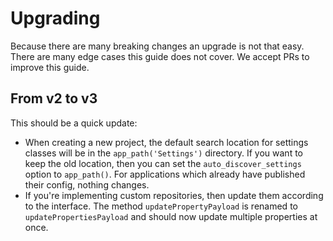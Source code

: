 # Upgrading

Because there are many breaking changes an upgrade is not that easy. There are many edge cases this guide does not cover. We accept PRs to improve this guide.

## From v2 to v3

This should be a quick update:

- When creating a new project, the default search location for settings classes will be in the `app_path('Settings')` directory. If you want to keep the old location, then you can set the `auto_discover_settings` option to `app_path()`. For applications which already have published their config, nothing changes.
- If you're implementing custom repositories, then update them according to the interface. The method `updatePropertyPayload` is renamed to `updatePropertiesPayload` and should now update multiple properties at once.
